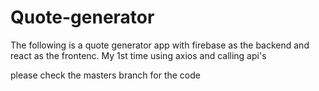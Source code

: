 # Quote-generator
The following is a quote generator app with firebase as the backend and react as the frontenc.
My 1st time using axios and calling api's

please check the masters branch for the code

